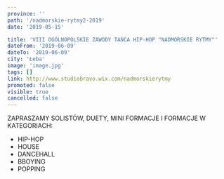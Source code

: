 ```yaml
---
province: ''
path: '/nadmorskie-rytmy2-2019'
date: '2019-05-15'

title: 'VIII OGÓLNOPOLSKIE ZAWODY TAŃCA HIP-HOP "NADMORSKIE RYTMY"'
dateFrom: '2019-06-09'
dateTo: '2019-06-09'
city: 'Łeba'
image: 'image.jpg'
tags: []
link: http://www.studiobravo.wix.com/nadmorskierytmy
promoted: false
visible: true
cancelled: false
---
```

ZAPRASZAMY SOLISTÓW, DUETY, MINI FORMACJE I FORMACJE W KATEGORIACH:
- HIP-HOP
- HOUSE
- DANCEHALL
- BBOYING
- POPPING